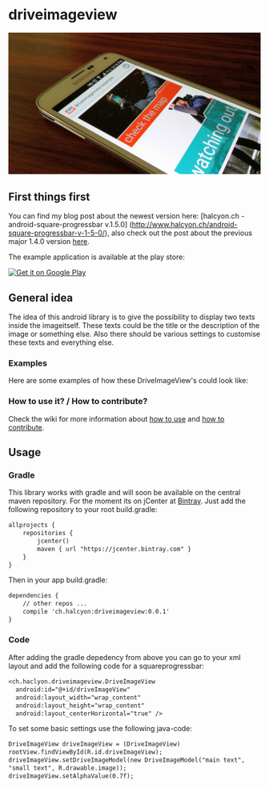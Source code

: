 driveimageview
==========================
![three examples](images/header.jpg)
## First things first

You can find my blog post about the newest version here: [halcyon.ch - android-square-progressbar v.1.5.0] (http://www.halcyon.ch/android-square-progressbar-v-1-5-0/), also check out the post about the previous major 1.4.0 version [here](http://www.halcyon.ch/android-square-progressbar-v-1-4-0/).

The example application is available at the play store:

<a href="https://play.google.com/store/apps/details?id=ch.halcyon.squareprogressbar.example">
  <img alt="Get it on Google Play"
       src="https://developer.android.com/images/brand/en_generic_rgb_wo_60.png" />
</a>

## General idea
The idea of this android library is to give the possibility to display two texts inside the imageitself. These texts could be the title or the description of the image or something else. Also there should be various settings to customise these texts and everything else.

### Examples
Here are some examples of how these DriveImageView's could look like:

### How to use it? / How to contribute?
Check the wiki for more information about [how to use](https://github.com/mrwonderman/driveimageview/wiki/Usage) and [how to contribute](https://github.com/mrwonderman/driveimageview/wiki/How-To-Contribute).

## Usage
### Gradle
This library works with gradle and will soon be available on the central maven repository. For the moment its on jCenter at [Bintray](https://bintray.com/mrwonderman/maven/driveimageview/view). Just add the following repository to your root build.gradle:

    allprojects {
        repositories {
            jcenter()
            maven { url "https://jcenter.bintray.com" }
        }
    }

Then in your app build.gradle:

    dependencies {
        // other repos ...
        compile 'ch.halcyon:driveimageview:0.0.1'
    }

### Code
After adding the gradle depedency from above you can go to your xml layout and add the following code for a squareprogressbar:

    <ch.haclyon.driveimageview.DriveImageView
      android:id="@+id/driveImageView"
      android:layout_width="wrap_content"
      android:layout_height="wrap_content"
      android:layout_centerHorizontal="true" />
    
To set some basic settings use the following java-code:

    DriveImageView driveImageView = (DriveImageView) rootView.findViewById(R.id.driveImageView);
    driveImageView.setDriveImageModel(new DriveImageModel("main text", "small text", R.drawable.image));
    driveImageView.setAlphaValue(0.7f);
